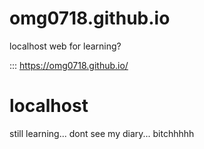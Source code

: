 # omg0718.github.io
localhost web for learning?

::: 
https://omg0718.github.io/

# localhost
still learning...
dont see my diary... bitchhhhh


